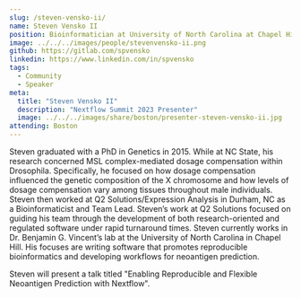 ```yaml
---
slug: /steven-vensko-ii/
name: Steven Vensko II
position: Bioinformatician at University of North Carolina at Chapel Hill - Lineberger Comprehensive Cancer Center - Vincent Lab
image: ../../../images/people/stevenvensko-ii.png
github: https://gitlab.com/spvensko
linkedin: https://www.linkedin.com/in/spvensko
tags:
  - Community
  - Speaker
meta:
  title: "Steven Vensko II"
  description: "Nextflow Summit 2023 Presenter"
  image: ../../../images/share/boston/presenter-steven-vensko-ii.jpg
attending: Boston
---
```


Steven graduated with a PhD in Genetics in 2015. While at NC State, his research concerned MSL complex-mediated dosage compensation within Drosophila. Specifically, he focused on how dosage compensation influenced the genetic composition of the X chromosome and how levels of dosage compensation vary among tissues throughout male individuals.  Steven then worked at Q2 Solutions/Expression Analysis in Durham, NC as a Bioinformaticist and Team Lead. Steven’s work at Q2 Solutions focused on guiding his team through the development of both research-oriented and regulated software under rapid turnaround times.  Steven currently works in Dr. Benjamin G. Vincent’s lab at the University of North Carolina in Chapel Hill. His focuses are writing software that promotes reproducible bioinformatics and developing workflows for neoantigen prediction.

Steven will present a talk titled "Enabling Reproducible and Flexible Neoantigen Prediction with Nextflow".
